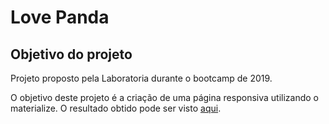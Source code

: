 # Love Panda

## Objetivo do projeto
Projeto proposto pela Laboratoria durante o bootcamp de 2019.

O objetivo deste projeto é a criação de uma página responsiva utilizando o materialize. 
O resultado obtido pode ser visto [aqui](https://anacamargo.github.io/love-panda/).



